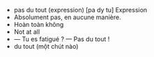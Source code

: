 - pas du tout (expression)	[pa dy tu]	Expression
- Absolument pas, en aucune manière.
- Hoàn toàn không
- Not at all
- — Tu es fatigué ? — Pas du tout !
- du tout (một chút nào)